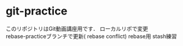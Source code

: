 # git-practice
このリポジトリはGit動画講座用です．
ローカルリポで変更  
rebase-practiceブランチで更新( rebase conflict)
rebase用
stash練習
